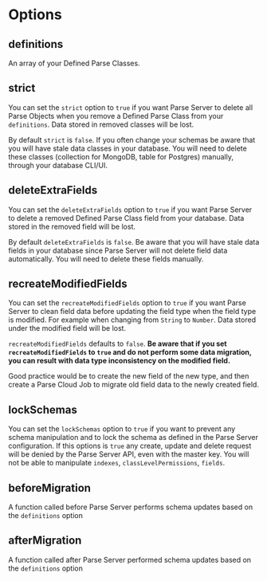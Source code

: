# Options

## definitions

An array of your Defined Parse Classes.

## strict

You can set the `strict` option to `true` if you want Parse Server to delete all Parse Objects when you remove a Defined Parse Class from your `definitions`. Data stored in removed classes will be lost.

By default `strict` is `false`. If you often change your schemas be aware that you will have stale data classes in your database. You will need to delete these classes (collection for MongoDB, table for Postgres) manually, through your database CLI/UI.

## deleteExtraFields

You can set the `deleteExtraFields` option to `true` if you want Parse Server to delete a removed Defined Parse Class field from your database. Data stored in the removed field will be lost.

By default `deleteExtraFields` is `false`. Be aware that you will have stale data fields in your database since Parse Server will not delete field data automatically. You will need to delete these fields manually.

## recreateModifiedFields

You can set the `recreateModifiedFields` option to `true` if you want Parse Server to clean field data before updating the field type when the field type is modified. For example when changing from `String` to `Number`. Data stored under the modified field will be lost.

`recreateModifiedFields` defaults to `false`. **Be aware that if you set `recreateModifiedFields` to `true` and do not perform some data migration, you can result with data type inconsistency on the modified field.**

Good practice would be to create the new field of the new type, and then create a Parse Cloud Job to migrate old field data to the newly created field.

## lockSchemas

You can set the `lockSchemas` option to `true` if you want to prevent any schema manipulation and to lock the schema as defined in the Parse Server configuration. If this options is `true` any create, update and delete request will be denied by the Parse Server API, even with the master key. You will not be able to manipulate `indexes`, `classLevelPermissions`, `fields`.

## beforeMigration

A function called before Parse Server performs schema updates based on the `definitions` option

## afterMigration

A function called after Parse Server performed schema updates based on the `definitions` option
